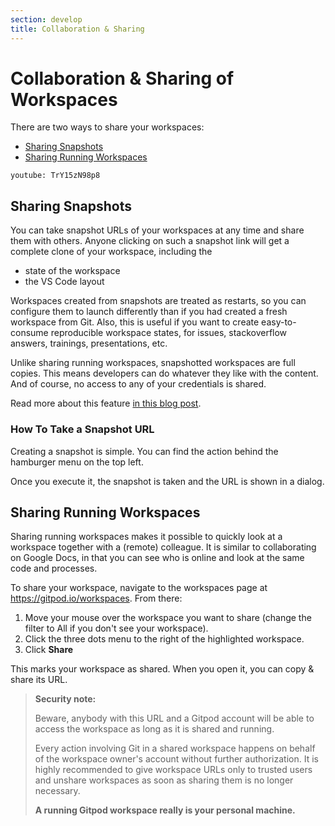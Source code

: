 ```yaml
---
section: develop
title: Collaboration & Sharing
---
```


<script context="module">
  export const prerender = true;
</script>

# Collaboration & Sharing of Workspaces

There are two ways to share your workspaces:

- [Sharing Snapshots](#sharing-snapshots)
- [Sharing Running Workspaces](#sharing-running-workspaces)

`youtube: TrY15zN98p8`

## Sharing Snapshots

You can take snapshot URLs of your workspaces at any time and share them with others. Anyone clicking on such a snapshot link will get a complete clone of your workspace, including the

- state of the workspace
- the VS Code layout

Workspaces created from snapshots are treated as restarts, so you can configure them to launch differently than if you had created a fresh workspace from Git. Also, this is useful if you want to create
easy-to-consume reproducible workspace states, for issues, stackoverflow answers, trainings, presentations, etc.

Unlike sharing running workspaces, snapshotted workspaces are full copies. This means developers can do whatever they like with the content. And of course, no access to any of your credentials is shared.

Read more about this feature [in this blog post](/blog/workspace-snapshots).

### How To Take a Snapshot URL

Creating a snapshot is simple. You can find the action behind the hamburger menu on the top left.

Once you execute it, the snapshot is taken and the URL is shown in a dialog.

## Sharing Running Workspaces

Sharing running workspaces makes it possible to quickly look at a workspace together with a (remote) colleague. It is similar to collaborating on Google Docs, in that you can see who is online and look at the same code and processes.

To share your workspace, navigate to the workspaces page at https://gitpod.io/workspaces. From there:

1. Move your mouse over the workspace you want to share (change the filter to All if you don't see your workspace).
1. Click the three dots menu to the right of the highlighted workspace.
1. Click **Share**

This marks your workspace as shared. When you open it, you can copy & share its URL.

> **Security note:**
>
> Beware, anybody with this URL and a Gitpod account will be able to access the workspace as long as
> it is shared and running.
>
> Every action involving Git in a shared workspace happens on behalf of the workspace owner's account without further authorization.
> It is highly recommended to give workspace URLs only to trusted users and unshare workspaces as soon as sharing them is no longer necessary.
>
> **A running Gitpod workspace really is your personal machine.**
